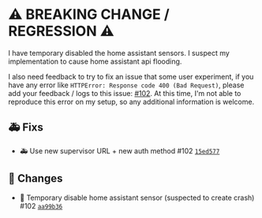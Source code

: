 # ⚠️ BREAKING CHANGE / REGRESSION ⚠️ 
I have temporary disabled the home assistant sensors.
I suspect my implementation to cause home assistant api flooding. 

I also need feedback to try to fix an issue that some user experiment, if you have any error like `HTTPError: Response code 400 (Bad Request)`, please add your feedback / logs to this issue: [#102](https://github.com/Sebclem/hassio-nextcloud-backup/issues/102). 
At this time, I'm not able to reproduce this error on my setup, so any additional information is welcome.


## 🚑 Fixs

- :ambulance: Use new supervisor URL + new auth method #102 [`15ed577`](https://github.com/Sebclem/hassio-nextcloud-backup/commit/15ed57768249b9ea4b270dc5e10f013d9f7fd576) 

## 🔨 Changes

- :hammer: Temporary disable home assistant sensor (suspected to create crash) #102 [`aa99b36`](https://github.com/Sebclem/hassio-nextcloud-backup/commit/aa99b360d35876f6650c2991f878313649bae800)